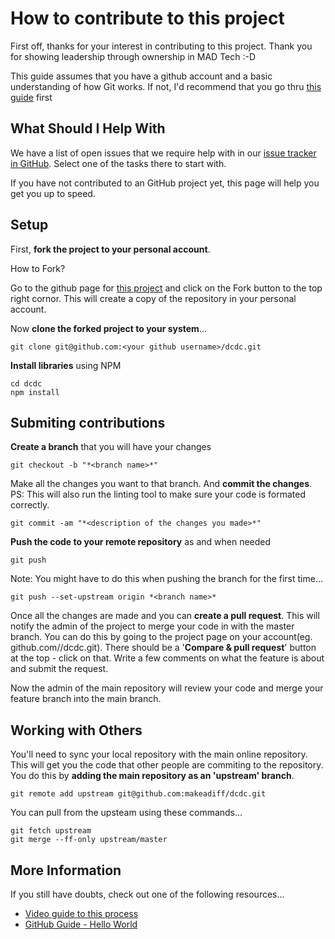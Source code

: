 # How to contribute to this project

First off, thanks for your interest in contributing to this project. Thank you for showing leadership through ownership in MAD Tech :-D

This guide assumes that you have a github account and a basic understanding of how Git works. If not, I'd recommend that you go thru [this guide](https://kbroman.org/github_tutorial/) first

## What Should I Help With

We have a list of open issues that we require help with in our [issue tracker in GitHub](https://github.com/makeadiff/dcdc/issues). Select one of the tasks there to start with. 

If you have not contributed to an GitHub project yet, this page will help you get you up to speed.

## Setup

First, **fork the project to your personal account**. 

How to Fork?

Go to the github page for [this project](https://github.com/makeadiff/dcdc) and click on the Fork button to the top right cornor. This will create a copy of the repository in your personal account.

Now **clone the forked project to your system**...

```
git clone git@github.com:<your github username>/dcdc.git
```

**Install libraries** using NPM

```
cd dcdc
npm install
```

## Submiting contributions

**Create a branch** that you will have your changes

```
git checkout -b "*<branch name>*"
```

Make all the changes you want to that branch. And **commit the changes**. PS: This will also run the linting tool to make sure your code is formated correctly.

```
git commit -am "*<description of the changes you made>*"
```

**Push the code to your remote repository** as and when needed

```
git push
```

Note: You might have to do this when pushing the branch for the first time...

```
git push --set-upstream origin *<branch name>*
```

Once all the changes are made and you can **create a pull request**. This will notify the admin of the project to merge your code in with the master branch. You can do this by going to the project page on your account(eg. github.com/*<your github username>*/dcdc.git). There should be a '**Compare & pull request**' button at the top - click on that. Write a few comments on what the feature is about and submit the request.

Now the admin of the main repository will review your code and merge your feature branch into the main branch.

## Working with Others 

You'll need to sync your local repository with the main online repository. This will get you the code that other people are commiting to the repository. You do this by **adding the main repository as an 'upstream' branch**.

```
git remote add upstream git@github.com:makeadiff/dcdc.git
```

You can pull from the upsteam using these commands...

```
git fetch upstream
git merge --ff-only upstream/master
```

## More Information

If you still have doubts, check out one of the following resources...

- [Video guide to this process](https://www.youtube.com/watch?v=8UguQzmswC4)
- [GitHub Guide - Hello World](https://guides.github.com/activities/hello-world/)
